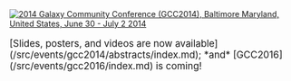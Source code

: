 <div class='center'><a href='/src/events/gcc2014/index.md'><img src="/src/images/logos/GCC2014LogoWide600.png" alt="2014 Galaxy Community Conference (GCC2014), Baltimore Maryland, United States, June 30 - July 2 2014"  /></a>
<br /><br />
<span style="font-size: larger;"> [Slides, posters, and videos are now available](/src/events/gcc2014/abstracts/index.md);  *and* [GCC2016](/src/events/gcc2016/index.md) is coming! </span>
<br /><br />
